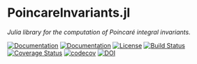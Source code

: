
# PoincareInvariants.jl

*Julia library for the computation of Poincaré integral invariants.*

[![Documentation](https://img.shields.io/badge/docs-stable-blue.svg)](https://juliagni.github.io/PoincareInvariants.jl/stable/)
[![Documentation](https://img.shields.io/badge/docs-latest-blue.svg)](https://juliagni.github.io/PoincareInvariants.jl/latest/)
[![License](https://img.shields.io/badge/license-MIT-blue.svg)](LICENSE.md)
[![Build Status](https://travis-ci.org/JuliaGNI/PoincareInvariants.jl.svg?branch=master)](https://travis-ci.org/JuliaGNI/PoincareInvariants.jl)
[![Coverage Status](https://coveralls.io/repos/github/JuliaGNI/PoincareInvariants.jl/badge.svg)](https://coveralls.io/github/JuliaGNI/PoincareInvariants.jl)
[![codecov](https://codecov.io/gh/JuliaGNI/PoincareInvariants.jl/branch/master/graph/badge.svg)](https://codecov.io/gh/JuliaGNI/PoincareInvariants.jl)
[![DOI](https://zenodo.org/badge/doi/10.5281/zenodo.3661225.svg)](https://doi.org/10.5281/zenodo.3661225)
